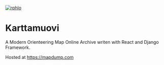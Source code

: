[![rphlo](https://circleci.com/gh/rphlo/karttamuovi.svg?style=shield)](https://circleci.com/gh/rphlo/karttamuovi)

# Karttamuovi

A Modern Orienteering Map Online Archive writen with React and Django Framework.

Hosted at https://mapdump.com
